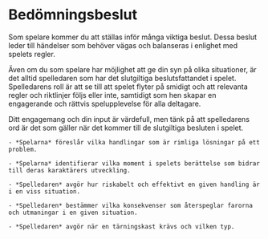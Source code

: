 # Bedömningsbeslut

Som spelare kommer du att ställas inför många viktiga beslut. Dessa beslut leder till händelser som behöver vägas och balanseras i enlighet med spelets regler.

Även om du som spelare har möjlighet att ge din syn på olika situationer, är det alltid spelledaren som har det slutgiltiga beslutsfattandet i spelet. Spelledarens roll är att se till att spelet flyter på smidigt och att relevanta regler och riktlinjer följs eller inte, samtidigt som hen skapar en engagerande och rättvis spelupplevelse för alla deltagare.

Ditt engagemang och din input är värdefull, men tänk på att spelledarens ord är det som gäller när det kommer till de slutgiltiga besluten i spelet.

```admonish example title="Exempel"
- *Spelarna* föreslår vilka handlingar som är rimliga lösningar på ett problem.

- *Spelarna* identifierar vilka moment i spelets berättelse som bidrar till deras karaktärers utveckling.

- *Spelledaren* avgör hur riskabelt och effektivt en given handling är i en viss situation.

- *Spelledaren* bestämmer vilka konsekvenser som återspeglar farorna och utmaningar i en given situation.

- *Spelledaren* avgör när en tärningskast krävs och vilken typ.
```

